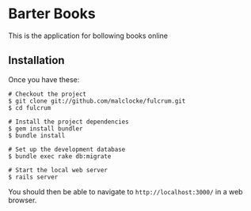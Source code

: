 # Barter Books

This is the application for bollowing books online

Installation
------------

Once you have these:

    # Checkout the project
    $ git clone git://github.com/malclocke/fulcrum.git
    $ cd fulcrum

    # Install the project dependencies
    $ gem install bundler
    $ bundle install

    # Set up the development database
    $ bundle exec rake db:migrate

    # Start the local web server
    $ rails server

You should then be able to navigate to `http://localhost:3000/` in a web browser.
